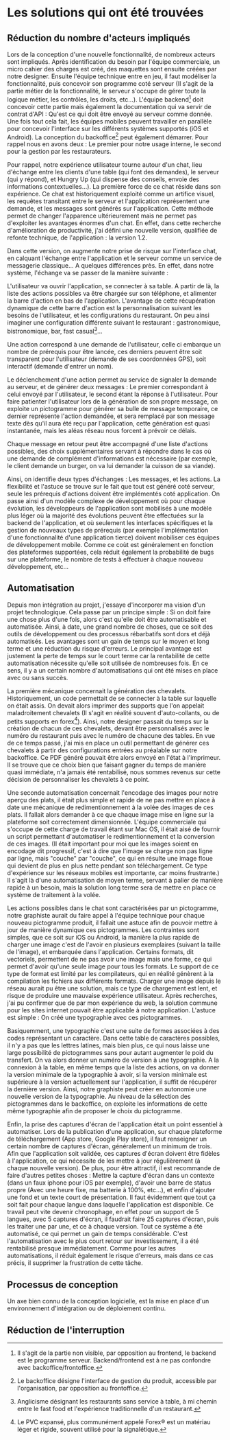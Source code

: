 
Les solutions qui ont été trouvées
==================================

## Réduction du nombre d'acteurs impliqués

Lors de la conception d'une nouvelle fonctionnalité, de nombreux acteurs
sont impliqués. Après identification du besoin par l'équipe commerciale, 
un micro cahier des charges est créé, des maquettes sont ensuite créées 
par notre designer. Ensuite l'équipe technique entre en jeu, il faut 
modéliser la fonctionnalité, puis concevoir son programme coté serveur
(Il s'agit de la partie métier de la fonctionnalité, le serveur s'occupe
de gérer toute la logique métier, les contrôles, les droits, etc...). 
L'équipe backend[^backend] doit concevoir cette partie mais également la
documentation qui va servir de contrat d'API : Qu'est ce qui doit être
envoyé au serveur comme donnée.
Une fois tout cela fait, les équipes mobiles peuvent travailler en
parallèle pour concevoir l'interface sur les différents systèmes
supportés (iOS et Android). 
La conception du backoffice[^backoffice] peut également démarrer. Pour
rappel nous en avons deux : Le premier pour notre usage interne, le
second pour la gestion par les restaurateurs.

[^backend]: Il s'agit de la partie non visible, par opposition au
frontend, le backend est le programme serveur. Backend/frontend est à ne
pas confondre avec backoffice/frontoffice.
[^backoffice]: Le backoffice désigne l'interface de gestion du produit,
accessible par l'organisation, par opposition au frontoffice.

Pour rappel, notre expérience utilisateur tourne autour d'un chat, lieu
d'échange entre les clients d'une table (qui font des demandes), le
serveur (qui y répond), et Hungry Up (qui dispense des conseils, envoie
des informations contextuelles...). La première force de ce chat réside
dans son expérience. Ce chat est historiquement exploité comme un
artifice visuel, les requêtes transitant entre le serveur et
l'application représentent une demande, et les messages sont générés sur
l'application. Cette méthode permet de changer l'apparence ultérieurement
mais ne permet pas d'exploiter les avantages énormes d'un chat. En effet,
dans cette recherche d'amélioration de productivité, j'ai défini une
nouvelle version, qualifiée de refonte technique, de l'application : la
version 1.2.

Dans cette version, on augmente notre prise de risque sur l'interface
chat, en calquant l'échange entre l'application et le serveur comme un
service de messagerie classique... A quelques différences près.
En effet, dans notre système, l'échange va se passer de la manière suivante :

L'utilisateur va ouvrir l'application, se connecter à sa table. A partir
de là, la liste des actions possibles va être chargée sur son téléphone,
et alimenter la barre d'action en bas de l'application. L'avantage de
cette récupération dynamique de cette barre d'action est la
personnalisation suivant les besoins de l'utilisateur, et les
configurations du restaurant. On peu ainsi imaginer une configuration
différente suivant le restaurant : gastronomique, bistronomique, bar,
fast casual[^fast-casual]...

[^fast-casual]: Anglicisme désignant les restaurants sans service à
table, à mi chemin entre le fast food et l'expérience traditionnelle
d'un restaurant.

Une action correspond à une demande de l'utilisateur, celle ci embarque
un nombre de prérequis pour être lancée, ces derniers peuvent être soit 
transparent pour l'utilisateur (demande de ses coordonnées GPS), soit 
interactif (demande d'entrer un nom). 

Le déclenchement d'une action permet au service de signaler la demande 
au serveur, et de générer deux messages : Le premier correspondant à 
celui envoyé par l'utilisateur, le second étant la réponse à 
l'utilisateur. Pour faire patienter l'utilisateur lors de la génération 
de son propre message, on exploite un pictogramme pour générer sa bulle 
de message temporaire, ce dernier représente l'action demandée, et sera 
remplacé par son message texte dès qu'il aura été reçu par 
l'application, cette génération est quasi instantanée, mais 
les aléas réseau nous forcent à prévoir ce délais.

Chaque message en retour peut être accompagné d'une liste d'actions
possibles, des choix supplémentaires servant à répondre dans le cas où
une demande de complément d'informations est nécessaire (par exemple, le
client demande un burger, on va lui demander la cuisson de sa viande).

Ainsi, on identifie deux types d'échanges : Les messages, et les
actions. La flexibilité et l'astuce se trouve sur le fait que tout est
généré coté serveur, seule les prérequis d'actions doivent être
implémentés coté application. On passe ainsi d'un modèle complexe de
développement où pour chaque évolution, les développeurs de l'application
sont mobilisés à une modèle plus léger où la majorité des évolutions
peuvent être effectuées sur la backend de l'application, et où seulement
les interfaces spécifiques et la gestion de nouveaux types de prérequis
(par exemple l'implémentation d'une fonctionnalité d'une application
tierce) doivent mobiliser ces équipes de développement mobile. Comme ce 
coùt est généralement en fonction des plateformes supportées, cela
réduit également la probabilité de bugs sur une plateforme, le nombre de
tests à effectuer à chaque nouveau développement, etc...


## Automatisation

Depuis mon intégration au projet, j'essaye d'incorporer ma vision d'un
projet technologique. Cela passe par un principe simple : Si on doit 
faire une chose plus d'une fois, alors c'est qu'elle doit être 
automatisable et automatisée. Ainsi, à date, une grand nombre de choses, 
que ce soit des outils de développement ou des processus rébarbatifs 
sont dors et déjà automatisés. Les avantages sont un gain de temps sur 
le moyen et long terme et une réduction du risque d'erreurs. Le 
principal avantage est justement la perte de temps sur le court terme 
car la rentabilité de cette automatisation nécessite qu'elle soit 
utilisée de nombreuses fois. En ce sens, il y a un certain nombre 
d'automatisations qui ont été mises en place avec ou sans succès.

La première mécanique concernait la génération des chevalets. 
Historiquement, un code permettait de se connecter à la table sur
laquelle on était assis. On devait alors imprimer des supports que l'on 
appelait maladroitement chevalets (Il s'agit en réalité souvent 
d'auto-collants, ou de petits supports en forex[^forex]). Ainsi, notre 
designer passait du temps sur la création de chacun de ces chevalets, 
devant être personnalisés avec le numéro du restaurant puis avec le 
numéro de chacune des tables. En vue de ce temps passé, j'ai mis en 
place un outil permettant de générer ces chevalets à partir des 
configurations entrées au préalable sur notre backoffice. Ce PDF généré 
pouvait être alors envoyé en l'état à l'imprimeur. Il se trouve que ce
choix bien que faisant gagner du temps de manière quasi immédiate, n'a 
jamais été rentabilisé, nous sommes revenus sur cette décision de 
personnaliser les chevalets à ce point.

[^forex]: Le PVC expansé, plus communément appelé Forex® est un matériau 
léger et rigide, souvent utilisé pour la signalétique.

Une seconde automatisation concernait l'encodage des images pour notre
aperçu des plats, il était plus simple et rapide de ne pas mettre en 
place à date une mécanique de redimentionnement à la volée des images de
ces plats. Il fallait alors demander à ce que chaque image mise en ligne 
sur la plateforme soit correctement dimensionnée. L'équipe commerciale 
qui s'occupe de cette charge de travail étant sur Mac OS, il était aisé 
de fournir un script permettant d'automatiser le redimentionnement et la 
conversion de ces images. (Il était important pour moi que les images 
soient en encodage dit progressif, c'est à dire que l'image se charge 
non pas ligne par ligne, mais "couche" par "couche", ce qui en résulte 
une image floue qui devient de plus en plus nette pendant son 
téléchargement. Ce type d'expérience sur les réseaux mobiles est 
importante, car moins frustrante.) Il s'agit là d'une automatisation de
moyen terme, servant à palier de manière rapide à un besoin, mais la
solution long terme sera de mettre en place ce système de traitement à 
la volée. 

Les actions possibles dans le chat sont caractérisées par un pictogramme,
notre graphiste aurait du faire appel à l'équipe technique pour chaque
nouveau pictogramme produit, il fallait une astuce afin de pouvoir 
mettre à jour de manière dynamique ces pictogrammes. Les contraintes 
sont simples, que ce soit sur iOS ou Android, la manière la plus rapide 
de charger une image c'est de l'avoir en plusieurs exemplaires (suivant 
la taille de l'image), et embarquée dans l'application. Certains 
formats, dit vectoriels, permettent de ne pas avoir une image mais une 
forme, ce qui permet d'avoir qu'une seule image pour tous les formats.
Le support de ce type de format est limité par les compilateurs, qui en 
réalité génèrent à la compilation les fichiers aux différents formats. 
Charger une image depuis le réseau aurait pu être une solution, mais ce 
type de chargement est lent, et risque de produire une mauvaise 
expérience utilisateur. Après recherches, j'ai pu confirmer que de par 
mon expérience du web, la solution commune pour les sites internet 
pouvait être applicable à notre application. L'astuce est simple : On 
créé une typographie avec ces pictogrammes. 

Basiquemment, une typographie c'est une suite de formes associées à des
codes représentant un caractère. Dans cette table de caractères 
possibles, il n'y a pas que les lettres latines, mais bien plus, ce qui 
nous laisse une large possibilité de pictogrammes sans pour autant 
augmenter le poid du transfert. On va alors donner un numéro de version 
à une typographie. A la connexion à la table, en même temps que la liste
des actions, on va donner la version minimale de la typographie à avoir, 
si la version minimale est supérieure à la version actuellement sur 
l'application, il suffit de récupérer la dernière version. Ainsi, notre 
graphiste peut créer en autonomie une nouvelle version de la 
typographie. Au niveau de la sélection des pictogrammes dans le 
backoffice, on exploite les informations de cette même typographie afin 
de proposer le choix du pictogramme.

Enfin, la prise des captures d'écran de l'application était un point 
essentiel à automatiser. Lors de la publication d'une application, sur 
chaque plateforme de téléchargement (App store, Google Play store), il 
faut renseigner un certain nombre de captures d'écran, généralement un 
minimum de trois. Afin que l'application soit validée, ces captures 
d'écran doivent être fidèles à l'application, ce qui nécessite de les 
mettre à jour régulièrement (à chaque nouvelle version). De plus, pour 
être attractif, il est recommande de faire d'autres petites choses : 
Mettre la capture d'écran dans un contexte (dans un faux iphone pour 
iOS par exemple), d'avoir une barre de status propre (Avec une heure 
fixe, ma batterie à 100%, etc...), et enfin d'ajouter une fond et un 
texte court de présentation. Il faut évidemment que tout ça soit fait 
pour chaque langue dans laquelle l'application est disponible. Ce 
travail peut vite devenir chronophage, en effet pour un support de 5 
langues, avec 5 captures d'écran, il faudrait faire 25 captures d'écran,
puis les traiter une par une, et ce à chaque version. Tout ce système a 
été automatisé, ce qui permet un gain de temps considérable. C'est 
l'automatisation avec le plus court retour sur investissement, il a été 
rentabilisé presque immédiatement. Comme pour les autres automatisations,
il réduit également le risque d'erreurs, mais dans ce cas précis, il
supprimer la frustration de cette tâche.

## Processus de conception

Un axe bien connu de la conception logicielle, est la mise en place d'un environnement d'intégration ou de déploiement continu. 

## Réduction de l'interruption